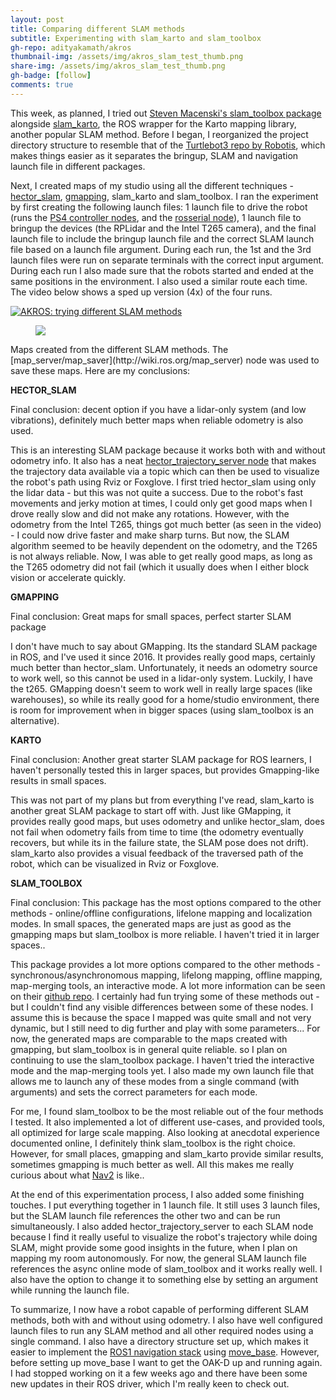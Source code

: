 ```yaml
---
layout: post
title: Comparing different SLAM methods
subtitle: Experimenting with slam_karto and slam_toolbox
gh-repo: adityakamath/akros
thumbnail-img: /assets/img/akros_slam_test_thumb.png
share-img: /assets/img/akros_slam_test_thumb.png
gh-badge: [follow]
comments: true
---
```


This week, as planned, I tried out [Steven Macenski's slam_toolbox package](https://github.com/SteveMacenski/slam_toolbox) alongside [slam_karto](http://wiki.ros.org/slam_karto), the ROS wrapper for the Karto mapping library, another popular SLAM method. Before I began, I reorganized the project directory structure to resemble that of the [Turtlebot3 repo by Robotis](https://github.com/ROBOTIS-GIT/turtlebot3), which makes things easier as it separates the bringup, SLAM and navigation launch file in different packages. 

Next, I created maps of my studio using all the different techniques - [hector_slam](http://wiki.ros.org/hector_slam), [gmapping](http://wiki.ros.org/gmapping), slam_karto and slam_toolbox. I ran the experiment by first creating the following launch files: 1 launch file to drive the robot (runs the [PS4 controller nodes](https://github.com/adityakamath/ds4_driver), and the [rosserial node](http://wiki.ros.org/rosserial_python)), 1 launch file to bringup the devices (the RPLidar and the Intel T265 camera), and the final launch file to include the bringup launch file and the correct SLAM launch file based on a launch file argument. During each run, the 1st and the 3rd launch files were run on separate terminals with the correct input argument. During each run I also made sure that the robots started and ended at the same positions in the environment. I also used a similar route each time. The video below shows a sped up version (4x) of the four runs. 

[![AKROS: trying different SLAM methods](https://adityakamath.github.io/assets/img/akros_slam_test_ss.png)](https://www.youtube.com/watch?v=4jr_IaAeu-M "AKROS: trying different SLAM methods")
  
<figure class="aligncenter">
	<img src="https://adityakamath.github.io/assets/img/akros_slam_maps.jpg" />
</figure>
Maps created from the different SLAM methods. The [map_server/map_saver](http://wiki.ros.org/map_server) node was used to save these maps. Here are my conclusions:
  
**HECTOR_SLAM**

Final conclusion: decent option if you have a lidar-only system (and low vibrations), definitely much better maps when reliable odometry is also used.

This is an interesting SLAM package because it works both with and without odometry info. It also has a neat [hector_trajectory_server node](http://wiki.ros.org/hector_trajectory_server) that makes the trajectory data available via a topic which can then be used to visualize the robot's path using Rviz or Foxglove. I first tried hector_slam using only the lidar data - but this was not quite a success. Due to the robot's fast movements and jerky motion at times, I could only get good maps when I drove really slow and did not make any rotations. However, with the odometry from the Intel T265, things got much better (as seen in the video) - I could now drive faster and make sharp turns. But now, the SLAM algorithm seemed to be heavily dependent on the odometry, and the T265 is not always reliable. Now, I was able to get really good maps, as long as the T265 odometry did not fail (which it usually does when I either block vision or accelerate quickly. 

**GMAPPING**

Final conclusion: Great maps for small spaces, perfect starter SLAM package

I don't have much to say about GMapping. Its the standard SLAM package in ROS, and I've used it since 2016. It provides really good maps, certainly much better than hector_slam. Unfortunately, it needs an odometry source to work well, so this cannot be used in a lidar-only system. Luckily, I have the t265. GMapping doesn't seem to work well in really large spaces (like warehouses), so while its really good for a home/studio environment, there is room for improvement when in bigger spaces (using slam_toolbox is an alternative). 
  
**KARTO**

Final conclusion: Another great starter SLAM package for ROS learners, I haven't personally tested this in larger spaces, but provides Gmapping-like results in small spaces.

This was not part of my plans but from everything I've read, slam_karto is another great SLAM package to start off with. Just like GMapping, it provides really good maps, but uses odometry and unlike hector_slam, does not fail when odometry fails from time to time (the odometry eventually recovers, but while its in the failure state, the SLAM pose does not drift). slam_karto also provides a visual feedback of the traversed path of the robot, which can be visualized in Rviz or Foxglove.
  
**SLAM_TOOLBOX**

Final conclusion: This package has the most options compared to the other methods - online/offline configurations, lifelone mapping and localization modes. In small spaces, the generated maps are just as good as the gmapping maps but slam_toolbox is more reliable. I haven't tried it in larger spaces..

This package provides a lot more options compared to the other methods - synchronous/asynchronomous mapping, lifelong mapping, offline mapping, map-merging tools, an interactive mode. A lot more information can be seen on their [github repo](https://github.com/SteveMacenski/slam_toolbox/tree/noetic-devel). I certainly had fun trying some of these methods out - but I couldn't find any visible differences between some of these nodes. I assume this is because the space I mapped was quite small and not very dynamic, but I still need to dig further and play with some parameters... For now, the generated maps are comparable to the maps created with gmapping, but slam_toolbox is in general quite reliable.  so I plan on continuing to use the slam_toolbox package. I haven't tried the interactive mode and the map-merging tools yet. I also made my own launch file that allows me to launch any of these modes from a single command (with arguments) and sets the correct parameters for each mode.

For me, I found slam_toolbox to be the most reliable out of the four methods I tested. It also implemented a lot of different use-cases, and provided tools, all optimized for large scale mapping. Also looking at anecdotal experience documented online, I definitely think slam_toolbox is the right choice. However, for small places, gmapping and slam_karto provide similar results, sometimes gmapping is much better as well. All this makes me really curious about what [Nav2](https://navigation.ros.org/) is like..
  
At the end of this experimentation process, I also added some finishing touches. I put everything together in 1 launch file. It still uses 3 launch files, but the SLAM launch file references the other two and can be run simultaneously. I also added hector_trajectory_server to each SLAM node because I find it really useful to visualize the robot's trajectory while doing SLAM, might provide some good insights in the future, when I plan on mapping my room autonomously. For now, the general SLAM launch file references the async online mode of slam_toolbox and it works really well. I also have the option to change it to something else by setting an argument while running the launch file.
  
To summarize, I now have a robot capable of performing different SLAM methods, both with and without using odometry. I also have well configured launch files to run any SLAM method and all other required nodes using a single command. I also have a directory structure set up, which makes it easier to implement the [ROS1 navigation stack](http://wiki.ros.org/move_base?action=AttachFile&do=view&target=overview_tf.png) using [move_base](http://wiki.ros.org/move_base). However, before setting up move_base I want to get the OAK-D up and running again. I had stopped working on it a few weeks ago and there have been some new updates in their ROS driver, which I'm really keen to check out. 
